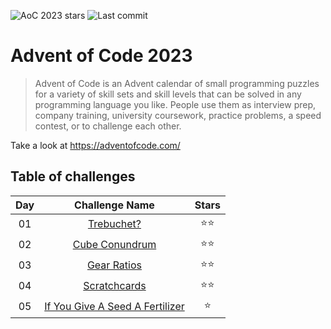 ![AoC 2023 stars](https://img.shields.io/badge/dynamic/json?url=https://raw.githubusercontent.com/FranciscoTorreblanca/advent-of-code-2023/main/stars.json&query=total&logo=adventofcode&label=2023)
![Last commit](https://img.shields.io/github/last-commit/FranciscoTorreblanca/advent-of-code-2023)

# Advent of Code 2023

> Advent of Code is an Advent calendar of small programming puzzles for a variety of skill sets and
> skill levels that can be solved in any programming language you like. People use them as interview
> prep, company training, university coursework, practice problems, a speed contest, or to challenge
> each other.

Take a look at <https://adventofcode.com/>

## Table of challenges

Day | Challenge Name | Stars |
:-:| :-: | :-: |
01 | [Trebuchet?](Day01) | ⭐️⭐️ |
02 | [Cube Conundrum](Day02) | ⭐️⭐️ |
03 | [Gear Ratios](Day03) | ⭐️⭐️ |
04 | [Scratchcards](Day04) | ⭐️⭐️ |
05 | [If You Give A Seed A Fertilizer](Day05) | ⭐️ |
